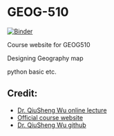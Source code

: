 # GEOG-510

[![Binder](https://mybinder.org/badge_logo.svg)](https://mybinder.org/v2/gh/zyang91/GEOG-510/HEAD)

Course website for GEOG510

Designing Geography map

python basic
etc.

## Credit:
- [Dr. QiuSheng Wu online lecture](https://www.youtube.com/playlist?list=PLAxJ4-o7ZoPehTznt8KCKqul-l0jZGeZW)
- [Official course website](https://sites.google.com/utk.edu/geog-510)
- [Dr. QiuSheng Wu github](https://github.com/giswqs)
